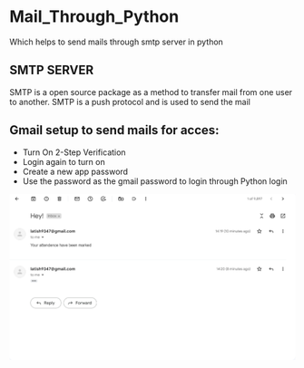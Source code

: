 # Mail_Through_Python
Which helps to send mails through smtp server in python 

## SMTP SERVER
SMTP is a open source package as a method to transfer mail from one user to another. SMTP is a push protocol and is used to send the mail 

## Gmail setup to send mails for acces:
- Turn On 2-Step Verification
- Login again to turn on
- Create a new app password 
- Use the password as the gmail password to login through Python login
 
<picture>
  
  <img src="Screenshot (31).png">
</picture>

